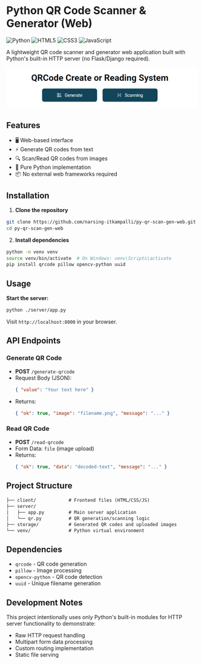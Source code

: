 # Python QR Code Scanner & Generator (Web)
![Python](https://img.shields.io/badge/Python-3776AB?style=for-the-badge&logo=python&logoColor=white) ![HTML5](https://img.shields.io/badge/HTML5-E34F26?style=for-the-badge&logo=html5&logoColor=white) ![CSS3](https://img.shields.io/badge/CSS3-1572B6?style=for-the-badge&logo=css3&logoColor=white) ![JavaScript](https://img.shields.io/badge/JavaScript-F7DF1E?style=for-the-badge&logo=javascript&logoColor=black)

A lightweight QR code scanner and generator web application built with Python's built-in HTTP server (no Flask/Django required).

![QR Code Demo](./screenshot.png)

## Features
- 🖥️ Web-based interface
- ⚡ Generate QR codes from text
- 🔍 Scan/Read QR codes from images
- 🚀 Pure Python implementation
- 📦 No external web frameworks required

## Installation

1. **Clone the repository**
```bash
git clone https://github.com/narsing-itkampalli/py-qr-scan-gen-web.git
cd py-qr-scan-gen-web
```

2. **Install dependencies**
```bash
python -m venv venv
source venv/bin/activate  # On Windows: venv\Scripts\activate
pip install qrcode pillow opencv-python uuid
```

## Usage

**Start the server:**
```bash
python ./server/app.py
```

Visit `http://localhost:8000` in your browser.

## API Endpoints

### Generate QR Code
- **POST** `/generate-qrcode`
- Request Body (JSON):
  ```json
  { "value": "Your text here" }
  ```
- Returns: 
  ```json
  { "ok": true, "image": "filename.png", "message": "..." }
  ```

### Read QR Code
- **POST** `/read-qrcode`
- Form Data: `file` (image upload)
- Returns:
  ```json
  { "ok": true, "data": "decoded-text", "message": "..." }
  ```

## Project Structure
```
├── client/            # Frontend files (HTML/CSS/JS)
├── server/
│   ├── app.py         # Main server application
│   └── qr.py          # QR generation/scanning logic
├── storage/           # Generated QR codes and uploaded images
└── venv/              # Python virtual environment
```

## Dependencies
- `qrcode` - QR code generation
- `pillow` - Image processing
- `opencv-python` - QR code detection
- `uuid` - Unique filename generation

## Development Notes
This project intentionally uses only Python's built-in modules for HTTP server functionality to demonstrate:
- Raw HTTP request handling
- Multipart form data processing
- Custom routing implementation
- Static file serving
